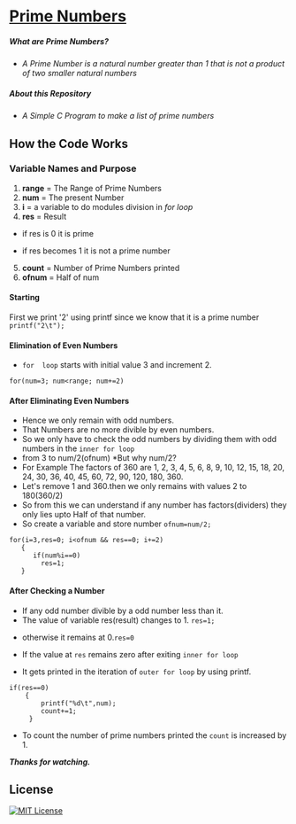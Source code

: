 # [Prime Numbers](https://github.com/BhargavSai-Lingampalli/prime-numbers/)
##### ***What are Prime Numbers?***
* *A Prime Number is a natural number greater than 1 that is not a product of two smaller natural numbers*
##### ***About this Repository***
* *A Simple C Program to make a list of prime numbers*
## How the Code Works
### Variable Names and Purpose
1. **range** = The Range of Prime Numbers
2. **num** = The present Number
3. **i** = a variable to do modules division in *for loop*
4. **res** = Result
  - if res is 0 it is prime
* if res becomes 1 it is not a prime number
5. **count** = Number of Prime Numbers printed
6. **ofnum** = Half of num


#### Starting
 First we print '2' using printf  since we know that it is a prime number 
`printf("2\t");`

#### Elimination of Even Numbers
* `for  loop` starts with initial value 3 and increment 2.

`for(num=3; num<range; num+=2)`
#### After Eliminating Even Numbers
* Hence we only remain with odd numbers. 
* That Numbers are no more divible by even numbers. 
* So we only have to check the odd numbers by dividing them with odd numbers in the `inner for loop`
* from 3 to num/2(ofnum)
*But why num/2?
* For Example 
The factors of 360 are 1, 2, 3, 4, 5, 6, 8, 9, 10, 12, 15, 18, 20,
 24, 30, 36, 40, 45, 60, 72, 90, 120, 180, 360.
* Let's remove 1 and 360.then we only remains with values 2 to 180(360/2)
* So from this we can understand if any number has factors(dividers) they only lies upto Half of that number.
* So create a variable and store number
```ofnum=num/2;```

```
for(i=3,res=0; i<ofnum && res==0; i+=2)
   {
      if(num%i==0)
        res=1;
   }

```
#### After Checking a Number 

 * If any odd number divible by a odd number less than it.
* The value of variable res(result) changes to 1. 
    `res=1;`
- otherwise it remains at 0.`res=0`

- If the value at `res` remains zero after exiting `inner for loop`
- It gets printed in the iteration of `outer for loop`  by using printf.
```
if(res==0)
    {
        printf("%d\t",num);
        count+=1;
     }
```
- To count the number of prime numbers printed the `count` is increased by 1.

***Thanks for watching.***
## License

[![MIT License](https://img.shields.io/badge/Licence%20-MIT-brightgreen)](https://github.com/BhargavSai-Lingampalli/prime-numbers/blob/main/LICENCE)



